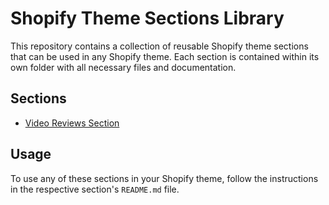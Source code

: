 # Shopify Theme Sections Library

This repository contains a collection of reusable Shopify theme sections that can be used in any Shopify theme. Each section is contained within its own folder with all necessary files and documentation.

## Sections

- [Video Reviews Section](./video-reviews-section/README.md)

## Usage

To use any of these sections in your Shopify theme, follow the instructions in the respective section's `README.md` file.
